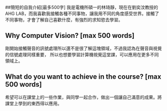 ##簡短的自我介紹[最多500字]
我是電機所碩一的林琦靜，現在在劉奕汶教授的AHG LAB，而我喜歡我接觸各種不同事物，讓我用不同的角度感受世界。接觸了不同事物，才會了解自己喜歡什麼，有強烈的求知慾去學習。

## Why Computer Vision? [max 500 words]

剛開始接觸聲音的訊號處理所以還不是很了解這塊領域，不過我認為在聲音與視覺的信號處理同樣重要，
所以也想要學習計算機視覺這堂課，可以應用在更多不同領域上。

## What do you want to achieve in the course? [max 500 words]
希望可以在課堂上的一些作業，與同學一起合作，做出一個讓自己滿意的成果。將課堂上學到的東西得以應用。
